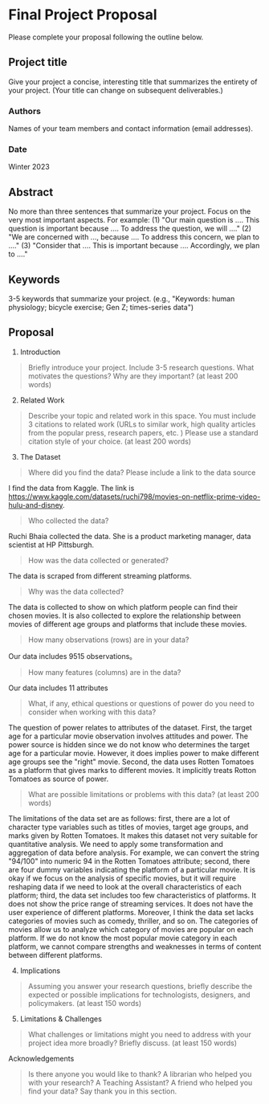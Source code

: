 # Final Project Proposal

Please complete your proposal following the outline below.

## Project title

Give your project a concise, interesting title that summarizes the entirety of your project. (Your title can change on subsequent deliverables.)

### Authors

Names of your team members and contact information (email addresses).
### Date

Winter 2023
## Abstract

No more than three sentences that summarize your project. Focus on the very most important aspects. For example: (1) "Our main question is .... This question is important because .... To address the question, we will ...." (2) "We are concerned with ..., because .... To address this concern, we plan to ...." (3) "Consider that .... This is important because .... Accordingly, we plan to ...."

## Keywords

3-5 keywords that summarize your project.
(e.g., "Keywords: human physiology; bicycle exercise; Gen Z; times-series data")

## Proposal

1. Introduction  

> Briefly introduce your project.  Include 3-5 research questions. What motivates the questions? Why are they important? (at least 200 words)

2. Related Work  

> Describe your topic and related work in this space. You must include 3 citations to related work (URLs to similar work, high quality articles from the popular press, research papers, etc. ) Please use a standard citation style of your choice. (at least 200 words)

3. The Dataset

> Where did you find the data? Please include a link to the data source

I find the data from Kaggle. The link is https://www.kaggle.com/datasets/ruchi798/movies-on-netflix-prime-video-hulu-and-disney.

> Who collected the data?  

Ruchi Bhaia collected the data. She is a product marketing manager, data scientist at HP Pittsburgh.

> How was the data collected or generated?  

The data is scraped from different streaming platforms.

> Why was the data collected?  

The data is collected to show on which platform people can find their chosen movies. It is also collected to explore the relationship between movies of different age groups and platforms that include these movies.

>How many observations (rows) are in your data?  

Our data includes 9515 observations。

> How many features (columns) are in the data?  

Our data includes 11 attributes

> What, if any, ethical questions or questions of power do you need to consider when working with this data?  

The question of power relates to attributes of the dataset. First, the target age for a particular movie observation involves attitudes and power. The power source is hidden since we do not know who determines the target age for a particular movie. However, it does implies power to make different age groups see the "right" movie. Second, the data uses Rotten Tomatoes as a platform that gives marks to different movies. It implicitly treats Rotton Tomatoes as source of power.

> What are possible limitations or problems with this data?   (at least 200 words)

The limitations of the data set are as follows: first, there are a lot of character type variables such as titles of movies, target age groups, and marks given by Rotten Tomatoes. It makes this dataset not very suitable for quantitative analysis. We need to apply some transformation and aggregation of data before analysis. For example, we can convert the string "94/100" into numeric 94 in the Rotten Tomatoes attribute; second, there are four dummy variables indicating the platform of a particular movie. It is okay if we focus on the analysis of specific movies, but it will require reshaping data if we need to look at the overall characteristics of each platform; third, the data set includes too few characteristics of platforms. It does not show the price range of streaming services. It does not have the user experience of different platforms. Moreover, I think the data set lacks categories of movies such as comedy, thriller, and so on. The categories of movies allow us to analyze which category of movies are popular on each platform. If we do not know the most popular movie category in each platform, we cannot compare strengths and weaknesses in terms of content between different platforms.

4. Implications

> Assuming you answer your research questions, briefly describe the expected or possible implications for technologists, designers, and policymakers. (at least 150 words)

5. Limitations & Challenges
>What challenges or limitations might you need to address with your project idea more broadly? Briefly discuss. (at least 150 words)

Acknowledgements
> Is there anyone you would like to thank? A librarian who helped you with your research? A Teaching Assistant? A friend who helped you find your data? Say thank you in this section.
